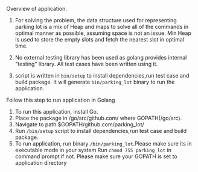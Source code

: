 Overview of application.

1. For solving the problem, the data structure used for representing parking lot is a mix of Heap and maps to solve all of the commands in optimal manner as possible, assuming space is not an issue.
Min Heap is used to store the empty slots and fetch the nearest slot in optimal time. 

2. No external testing library has been used as golang provides internal "testing" library. All test cases have been written using it.

3. script is written in `bin/setup` to install dependencies,run test case and build package. It will generate `bin/parking_lot` binary to run the application.




Follow this step to run application in Golang

1. To run this application, install Go.
2. Place the package in /go/src/github.com/ where GOPATH(/go/src).
3. Navigate to path $GOPATH/github.com/parking_lot/
4. Run `/bin/setup` script to install dependencies,run test case and build package.
5. To run application, run binary `/bin/parking_lot`.Please make sure its in executable mode in your    system Run `chmod 755 parking_lot` in command prompt if not. Please make sure your GOPATH is set     to application directory 